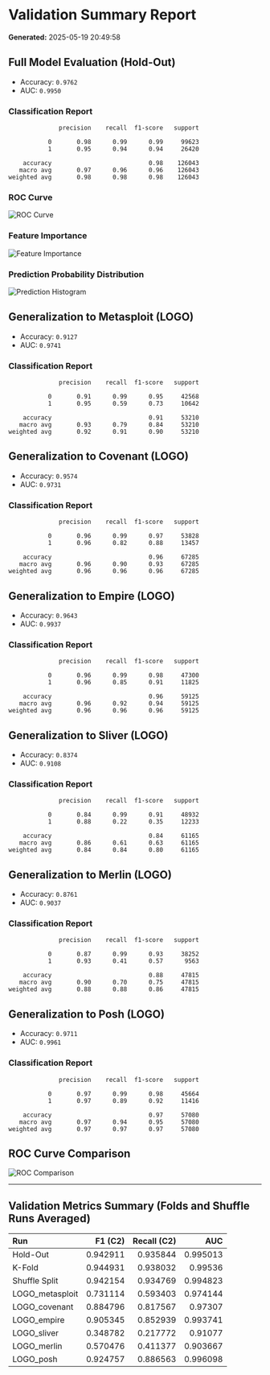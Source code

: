 # Validation Summary Report

**Generated:** 2025-05-19 20:49:58

## Full Model Evaluation (Hold-Out)

- Accuracy: `0.9762`
- AUC: `0.9950`

### Classification Report
```
              precision    recall  f1-score   support

           0       0.98      0.99      0.99     99623
           1       0.95      0.94      0.94     26420

    accuracy                           0.98    126043
   macro avg       0.97      0.96      0.96    126043
weighted avg       0.98      0.98      0.98    126043
```

### ROC Curve
![ROC Curve](images\Hold-Out_roc.png)

### Feature Importance
![Feature Importance](images\Hold-Out_feature_importance.png)

### Prediction Probability Distribution
![Prediction Histogram](images\Hold-Out_histogram.png)

## Generalization to Metasploit (LOGO)

- Accuracy: `0.9127`
- AUC: `0.9741`

### Classification Report
```
              precision    recall  f1-score   support

           0       0.91      0.99      0.95     42568
           1       0.95      0.59      0.73     10642

    accuracy                           0.91     53210
   macro avg       0.93      0.79      0.84     53210
weighted avg       0.92      0.91      0.90     53210
```

## Generalization to Covenant (LOGO)

- Accuracy: `0.9574`
- AUC: `0.9731`

### Classification Report
```
              precision    recall  f1-score   support

           0       0.96      0.99      0.97     53828
           1       0.96      0.82      0.88     13457

    accuracy                           0.96     67285
   macro avg       0.96      0.90      0.93     67285
weighted avg       0.96      0.96      0.96     67285
```

## Generalization to Empire (LOGO)

- Accuracy: `0.9643`
- AUC: `0.9937`

### Classification Report
```
              precision    recall  f1-score   support

           0       0.96      0.99      0.98     47300
           1       0.96      0.85      0.91     11825

    accuracy                           0.96     59125
   macro avg       0.96      0.92      0.94     59125
weighted avg       0.96      0.96      0.96     59125
```

## Generalization to Sliver (LOGO)

- Accuracy: `0.8374`
- AUC: `0.9108`

### Classification Report
```
              precision    recall  f1-score   support

           0       0.84      0.99      0.91     48932
           1       0.88      0.22      0.35     12233

    accuracy                           0.84     61165
   macro avg       0.86      0.61      0.63     61165
weighted avg       0.84      0.84      0.80     61165
```

## Generalization to Merlin (LOGO)

- Accuracy: `0.8761`
- AUC: `0.9037`

### Classification Report
```
              precision    recall  f1-score   support

           0       0.87      0.99      0.93     38252
           1       0.93      0.41      0.57      9563

    accuracy                           0.88     47815
   macro avg       0.90      0.70      0.75     47815
weighted avg       0.88      0.88      0.86     47815
```

## Generalization to Posh (LOGO)

- Accuracy: `0.9711`
- AUC: `0.9961`

### Classification Report
```
              precision    recall  f1-score   support

           0       0.97      0.99      0.98     45664
           1       0.97      0.89      0.92     11416

    accuracy                           0.97     57080
   macro avg       0.97      0.94      0.95     57080
weighted avg       0.97      0.97      0.97     57080
```

## ROC Curve Comparison

![ROC Comparison](images/validation_summary_combined_6_2025-05-19_20-16-36_roc_comparison.png)

---
## Validation Metrics Summary (Folds and Shuffle Runs Averaged)

| Run             |   F1 (C2) |   Recall (C2) |      AUC |
|:----------------|----------:|--------------:|---------:|
| Hold-Out        |  0.942911 |      0.935844 | 0.995013 |
| K-Fold          |  0.944931 |      0.938032 | 0.99536  |
| Shuffle Split   |  0.942154 |      0.934769 | 0.994823 |
| LOGO_metasploit |  0.731114 |      0.593403 | 0.974144 |
| LOGO_covenant   |  0.884796 |      0.817567 | 0.97307  |
| LOGO_empire     |  0.905345 |      0.852939 | 0.993741 |
| LOGO_sliver     |  0.348782 |      0.217772 | 0.91077  |
| LOGO_merlin     |  0.570476 |      0.411377 | 0.903667 |
| LOGO_posh       |  0.924757 |      0.886563 | 0.996098 |
